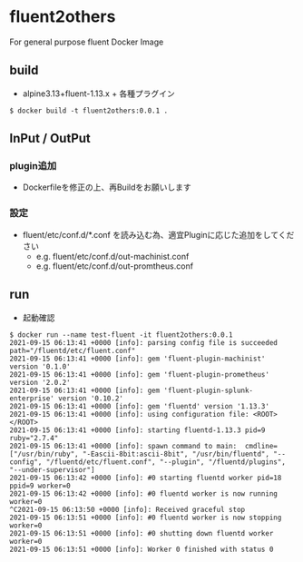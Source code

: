 # fluent2others
For general purpose fluent Docker Image 
## build
- alpine3.13+fluent-1.13.x + 各種プラグイン
```
$ docker build -t fluent2others:0.0.1 .
```
## InPut / OutPut
### plugin追加
- Dockerfileを修正の上、再Buildをお願いします
### 設定
- fluent/etc/conf.d/*.conf を読み込む為、適宜Pluginに応じた追加をしてください
  - e.g. fluent/etc/conf.d/out-machinist.conf
  - e.g. fluent/etc/conf.d/out-promtheus.conf 
## run
- 起動確認
```
$ docker run --name test-fluent -it fluent2others:0.0.1
2021-09-15 06:13:41 +0000 [info]: parsing config file is succeeded path="/fluentd/etc/fluent.conf"
2021-09-15 06:13:41 +0000 [info]: gem 'fluent-plugin-machinist' version '0.1.0'
2021-09-15 06:13:41 +0000 [info]: gem 'fluent-plugin-prometheus' version '2.0.2'
2021-09-15 06:13:41 +0000 [info]: gem 'fluent-plugin-splunk-enterprise' version '0.10.2'
2021-09-15 06:13:41 +0000 [info]: gem 'fluentd' version '1.13.3'
2021-09-15 06:13:41 +0000 [info]: using configuration file: <ROOT>
</ROOT>
2021-09-15 06:13:41 +0000 [info]: starting fluentd-1.13.3 pid=9 ruby="2.7.4"
2021-09-15 06:13:41 +0000 [info]: spawn command to main:  cmdline=["/usr/bin/ruby", "-Eascii-8bit:ascii-8bit", "/usr/bin/fluentd", "--config", "/fluentd/etc/fluent.conf", "--plugin", "/fluentd/plugins", "--under-supervisor"]
2021-09-15 06:13:42 +0000 [info]: #0 starting fluentd worker pid=18 ppid=9 worker=0
2021-09-15 06:13:42 +0000 [info]: #0 fluentd worker is now running worker=0
^C2021-09-15 06:13:50 +0000 [info]: Received graceful stop
2021-09-15 06:13:51 +0000 [info]: #0 fluentd worker is now stopping worker=0
2021-09-15 06:13:51 +0000 [info]: #0 shutting down fluentd worker worker=0
2021-09-15 06:13:51 +0000 [info]: Worker 0 finished with status 0
```

